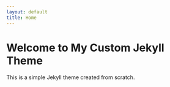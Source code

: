 ```yaml
---
layout: default
title: Home
---
```

# Welcome to My Custom Jekyll Theme

This is a simple Jekyll theme created from scratch.
